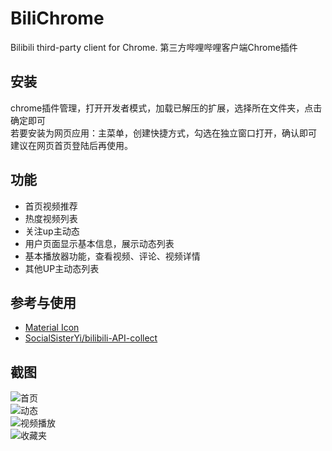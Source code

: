 # BiliChrome
Bilibili third-party client for Chrome. 第三方哔哩哔哩客户端Chrome插件

## 安装   
chrome插件管理，打开开发者模式，加载已解压的扩展，选择所在文件夹，点击确定即可   
若要安装为网页应用：主菜单，创建快捷方式，勾选在独立窗口打开，确认即可   
建议在网页首页登陆后再使用。   

## 功能
- 首页视频推荐
- 热度视频列表
- 关注up主动态
- 用户页面显示基本信息，展示动态列表
- 基本播放器功能，查看视频、评论、视频详情
- 其他UP主动态列表

## 参考与使用
- [Material Icon](https://fonts.google.com/icons)
- [SocialSisterYi/bilibili-API-collect](https://github.com/SocialSisterYi/bilibili-API-collect)

## 截图
![首页](https://github.com/EZ118/BiliChrome/assets/79049368/ba7e9f12-2515-4a63-a618-91a5aa3175cd)   
![动态](https://github.com/EZ118/BiliChrome/assets/79049368/1e467f97-d332-4c17-8905-4cb6d46c8c0e)   
![视频播放](https://github.com/EZ118/BiliChrome/assets/79049368/c7851f12-8f9f-4cf6-86c5-eef4237c99ff)    
![收藏夹](https://github.com/EZ118/BiliChrome/assets/79049368/1dca8ed8-8e8a-488c-8b9a-942fd1d64476)
